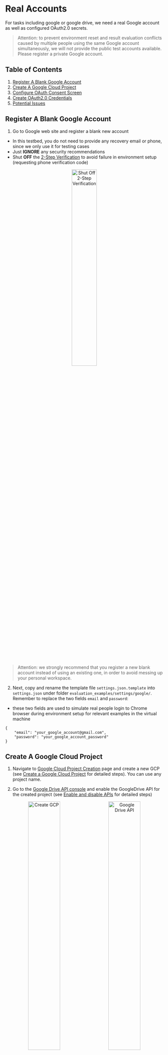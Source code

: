 # Real Accounts

For tasks including google or google drive, we need a real Google account as well as configured OAuth2.0 secrets. 

> Attention: to prevent environment reset and result evaluation conflicts caused by multiple people using the same Google account simultaneously, we will not provide the public test accounts available. Please register a private Google account.

## Table of Contents
1. [Register A Blank Google Account](#register-a-blank-google-account)
2. [Create A Google Cloud Project](#create-a-google-cloud-project)
3. [Configure OAuth Consent Screen](#configure-oauth-consent-screen)
4. [Create OAuth2.0 Credentials](#create-oauth20-credentials)
5. [Potential Issues](#potential-issues)

## Register A Blank Google Account

1. Go to Google web site and register a blank new account
  - In this testbed, you do not need to provide any recovery email or phone, since we only use it for testing cases
  - Just **IGNORE** any security recommendations
  - Shut **OFF** the [2-Step Verification](https://support.google.com/accounts/answer/1064203?hl=en&co=GENIE.Platform%3DDesktop#:~:text=Open%20your%20Google%20Account.,Select%20Turn%20off.) to avoid failure in environment setup (requesting phone verification code)

<p align="center">
  <img src="assets/googleshutoff.png" width="40%" alt="Shut Off 2-Step Verification">
</p>

> Attention: we strongly recommend that you register a new blank account instead of using an existing one, in order to avoid messing up your personal workspace.

2. Next, copy and rename the template file `settings.json.template` into `settings.json` under folder `evaluation_examples/settings/google/`. Remember to replace the two fields `email` and `password`:
  - these two fields are used to simulate real people login to Chrome browser during environment setup for relevant examples in the virtual machine

```
{
    "email": "your_google_account@gmail.com",
    "password": "your_google_account_password"
}
```

## Create A Google Cloud Project

1. Navigate to [Google Cloud Project Creation](https://console.cloud.google.com/projectcreate) page and create a new GCP (see [Create a Google Cloud Project](https://developers.google.com/workspace/guides/create-project) for detailed steps). You can use any project name.

2. Go to the [Google Drive API console](https://console.cloud.google.com/apis/library/drive.googleapis.com?) and enable the GoogleDrive API for the created project (see [Enable and disable APIs](https://support.google.com/googleapi/answer/6158841?hl=en) for detailed steps)

<p align="center">
  <img src="assets/creategcp.png" width="45%" style="margin-right: 5%;" alt="Create GCP">
  <img src="assets/enableapi.png" width="45%" alt="Google Drive API">
</p>

## Configure OAuth Consent Screen
To configure the OAuth2.0 screen for the created GCP. Go to page [OAuth consent screen](https://console.cloud.google.com/apis/credentials/consent?):

1. For User Type, choose "External" and click "Create"

<p align="center">
  <img src="assets/usertype.png" width="50%" alt="User Type">
</p>

2. For App information, type in any App name you like (e.g., DataAccess), and choose the current Google gmail into field `User support email`.

<p align="center">
  <img src="assets/oauthapp.png" width="50%" alt="App Info">
</p>

3. For Developer information, also fill in the current gmail account. Leave other fields blank and click button "SAVE AND CONTINUE".

<p align="center">
  <img src="assets/developer.png" width="50%" alt="Developer information">
</p>

4. Leave fields blank for `Scopes` and continue to `Test Users`. Add the current gmail account via clicking button "+ ADD USERS".

<p align="center">
  <img src="assets/testusers.png" width="50%" alt="Test Users">
</p>

5. Finish all configuration and we will come to the configured OAuth consent screen. There is another thing, PUBLISH APP to extend the lifecycle of credentials. Otherwise, the refresh token is only valid in 7 days (refer to [google offical doc](https://developers.google.com/identity/protocols/oauth2#expiration) and [stackoverflow post](https://stackoverflow.com/questions/74659774/google-oauth-2-0-refresh-token-expiry-how-many-days) for details).

<p align="center">
  <img src="assets/publishapp.png" width="50%" alt="Publish APP">
</p>


## Create OAuth2.0 Credentials

1. Goto the [credentials page](https://console.cloud.google.com/apis/credentials?), click "CREATE CREDENTIALS -> OAuth client ID"

<p align="center">
  <img src="assets/oauth2.0.png" width="50%" alt="Create OAuth client ID">
</p>

2. For Application type, please choose "Desktop app". You can use any Name. And click "CREATE".

<p align="center">
  <img src="assets/desktopapp.png" width="50%" alt="Desktop App">
</p>

3. Now, in the pop-up window, you can download the JSON file `client_secret_xxxxx.json`. Move and rename this .json file to file path `evaluation_examples/settings/googledrive/client_secrets.json` in the OSWorld project. The folder should look like:

```
- evaluation_examples/
  - settings/
    - google/
      - settings.json
      - settings.json.template
    - googledrive/
      - settings.yml
      - client_secrets.json
```

4. Note that, when you first run a task including Google Drive, there will be a url requesting your permission. Open the link in unsafe mode using the gmail you filled in `evaluation_examples/settings/google/settings.json`, authorize and confirm your choice once for all. Eventually, you will see a prompt message "The authentication flow has completed." in a blank web page.

<p align="center">
  <img src="assets/unsafemode.png" width="45%" style="margin-right: 5%;" alt="Unsafe mode">
  <img src="assets/authorization.png" width="45%" alt="Authorization">
</p>


## Generating `credentials.json` for Public Eval (Optional)

If you are using **Public Eval** for evaluation, you need to complete the OAuth2 authorization **locally**, and then upload the generated `credentials.json` file to your AWS Host instance.

Please follow the steps below:

1. Run the following Python script on your **local machine** (make sure you have installed `google-auth-oauthlib` and `google-auth`):

   ```python
   from google_auth_oauthlib.flow import InstalledAppFlow
   import json
   
   SCOPES = ['https://www.googleapis.com/auth/drive']
   
   flow = InstalledAppFlow.from_client_secrets_file(
       'client_secrets.json',
       scopes=SCOPES
   )
   
   credentials = flow.run_local_server(port=0)
   
   with open('credentials.json', 'w') as f:
       f.write(credentials.to_json())
   
   print("OAuth2 credentials have been saved to credentials.json.")
   ```

   > ⚠️ **Note**: This script will open a browser window for you to log in and authorize access using the configured Google account.

   After successful authorization, a `credentials.json` file will be generated on your local machine.

2. Upload this file to your AWS Host instance and place it at the following path:

   ```
   OSWorld/evaluation_examples/settings/googledrive/credentials.json
   ```

After the setup, your directory structure on the AWS Host should look like this:

```
evaluation_examples/
├── examples/
├── examples_windows/
├── settings/
    ├── google/
    │   ├── settings.json
    │   ├── settings.json.template
    ├── googledrive/
    │   ├── client_secrets.json
    │   ├── credentials.json
    │   ├── settings.yml
    └── thunderbird/
```


## Potential Issues

Due to strict check by Google safety teams, even if we shut down the 2-step verification, Google still detects potential risks of your account, especially __when you frequently change the login device__. You may encounter the following issues:

### Phone Verification Code Required

When the VM tries to log into the Google Drive page, Google requests you to provide a phone number and verfification number. This may occur when you change your IP or device for the first time.

<p align="center">
  <img src="assets/googlephonecode.png" width="50%" alt="Phone Verification Code Required">
</p>

To solve it, typing any phone number is adequate (since we shut off the 2-step verification and do not provide any recovery phone number). And fill in the received verification code. After that, hopefully, Google will remember this new login IP or device. Now, you can restart the task, and in this time, it should work.

### Identity Verification

<p align="center">
  <img src="assets/googleidentity.png" width="50%" alt="Identity Verification">
</p>

In this case, Google does not give you the chance to use phone verification code. Since we do not provide any recovery email/phone and shut down the 2-step verification, we are unable to login from the new device. We hypothesize that this problem may occur when you frequently change the login IPs or devices, such that Google detects the unusual usages. The only solution is to reset the password from the device in which you register this Google account.

> Sadly, we do not have a permanent solution. The only suggestion is not to frequently change your login IP or device. If you encounter any problem above, Google may urge you to change the password. Also remember to update the password in `evaluation_examples/settings/google/settings.json`.